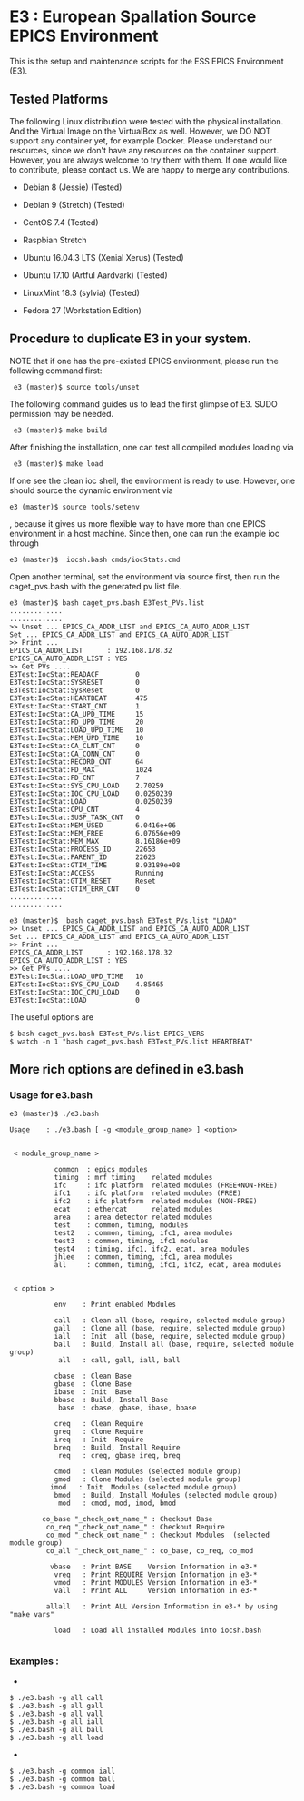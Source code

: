 # E3 : European Spallation Source EPICS Environment

This is the setup and maintenance scripts for the ESS EPICS Environment (E3). 


## Tested Platforms
The following Linux distribution were tested with the physical installation. And the Virtual Image on the VirtualBox as well. However, we DO NOT support any container yet, for example Docker. Please understand our resources, since we don't have any resources on the container support. However, you are always welcome to try them with them. If one would like to contribute, please contact us. We are happy to merge any contributions.



* Debian 8 (Jessie)   (Tested)
* Debian 9 (Stretch)  (Tested)
* CentOS 7.4          (Tested) 
* Raspbian Stretch

* Ubuntu 16.04.3 LTS (Xenial Xerus) (Tested)
* Ubuntu 17.10 (Artful Aardvark) (Tested)
* LinuxMint 18.3 (sylvia) (Tested)
* Fedora 27 (Workstation Edition)



## Procedure to duplicate E3 in your system.

NOTE that if one has the pre-existed EPICS environment, please run the following command first:
```
 e3 (master)$ source tools/unset 
```

The following command guides us to lead the first glimpse of E3. SUDO permission may be needed.

```
 e3 (master)$ make build
```

After finishing the installation, one can test all compiled modules loading via
```
 e3 (master)$ make load
```

If one see the clean ioc shell, the environment is ready to use. However, one should source the dynamic environment via

```
e3 (master)$ source tools/setenv 
```
, because it gives us more flexible way to have more than one EPICS environment in a host machine. Since then, one can run the example ioc through 
```
e3 (master)$  iocsh.bash cmds/iocStats.cmd 
```

Open another terminal, set the environment via source first, then
run the caget_pvs.bash with the generated pv list file.

```
e3 (master)$ bash caget_pvs.bash E3Test_PVs.list
.............
.............
>> Unset ... EPICS_CA_ADDR_LIST and EPICS_CA_AUTO_ADDR_LIST
Set ... EPICS_CA_ADDR_LIST and EPICS_CA_AUTO_ADDR_LIST 
>> Print ... 
EPICS_CA_ADDR_LIST      : 192.168.178.32
EPICS_CA_AUTO_ADDR_LIST : YES
>> Get PVs .... 
E3Test:IocStat:READACF         0
E3Test:IocStat:SYSRESET        0
E3Test:IocStat:SysReset        0
E3Test:IocStat:HEARTBEAT       475
E3Test:IocStat:START_CNT       1
E3Test:IocStat:CA_UPD_TIME     15
E3Test:IocStat:FD_UPD_TIME     20
E3Test:IocStat:LOAD_UPD_TIME   10
E3Test:IocStat:MEM_UPD_TIME    10
E3Test:IocStat:CA_CLNT_CNT     0
E3Test:IocStat:CA_CONN_CNT     0
E3Test:IocStat:RECORD_CNT      64
E3Test:IocStat:FD_MAX          1024
E3Test:IocStat:FD_CNT          7
E3Test:IocStat:SYS_CPU_LOAD    2.70259
E3Test:IocStat:IOC_CPU_LOAD    0.0250239
E3Test:IocStat:LOAD            0.0250239
E3Test:IocStat:CPU_CNT         4
E3Test:IocStat:SUSP_TASK_CNT   0
E3Test:IocStat:MEM_USED        6.0416e+06
E3Test:IocStat:MEM_FREE        6.07656e+09
E3Test:IocStat:MEM_MAX         8.16186e+09
E3Test:IocStat:PROCESS_ID      22653
E3Test:IocStat:PARENT_ID       22623
E3Test:IocStat:GTIM_TIME       8.93189e+08
E3Test:IocStat:ACCESS          Running
E3Test:IocStat:GTIM_RESET      Reset
E3Test:IocStat:GTIM_ERR_CNT    0
.............
.............

e3 (master)$  bash caget_pvs.bash E3Test_PVs.list "LOAD"
>> Unset ... EPICS_CA_ADDR_LIST and EPICS_CA_AUTO_ADDR_LIST
Set ... EPICS_CA_ADDR_LIST and EPICS_CA_AUTO_ADDR_LIST 
>> Print ... 
EPICS_CA_ADDR_LIST      : 192.168.178.32
EPICS_CA_AUTO_ADDR_LIST : YES
>> Get PVs .... 
E3Test:IocStat:LOAD_UPD_TIME   10
E3Test:IocStat:SYS_CPU_LOAD    4.85465
E3Test:IocStat:IOC_CPU_LOAD    0
E3Test:IocStat:LOAD            0
```

The useful options are

```
$ bash caget_pvs.bash E3Test_PVs.list EPICS_VERS
$ watch -n 1 "bash caget_pvs.bash E3Test_PVs.list HEARTBEAT"
```

## More rich options are defined in e3.bash

### Usage for e3.bash
```
e3 (master)$ ./e3.bash 

Usage    : ./e3.bash [ -g <module_group_name> ] <option> 


 < module_group_name > 

           common  : epics modules
           timing  : mrf timing    related modules
           ifc     : ifc platform  related modules (FREE+NON-FREE)
           ifc1    : ifc platform  related modules (FREE) 
           ifc2    : ifc platform  related modules (NON-FREE) 
           ecat    : ethercat      related modules
           area    : area detector related modules
           test    : common, timing, modules
           test2   : common, timing, ifc1, area modules
           test3   : common, timing, ifc1 modules
           test4   : timing, ifc1, ifc2, ecat, area modules
           jhlee   : common, timing, ifc1, area modules
           all     : common, timing, ifc1, ifc2, ecat, area modules


 < option > 

           env    : Print enabled Modules

           call   : Clean all (base, require, selected module group)
           gall   : Clone all (base, require, selected module group)
           iall   : Init  all (base, require, selected module group)
           ball   : Build, Install all (base, require, selected module group)
            all   : call, gall, iall, ball

           cbase  : Clean Base
           gbase  : Clone Base
           ibase  : Init  Base 
           bbase  : Build, Install Base
            base  : cbase, gbase, ibase, bbase

           creq   : Clean Require
           greq   : Clone Require
           ireq   : Init  Require
           breq   : Build, Install Require
            req   : creq, gbase ireq, breq

           cmod   : Clean Modules (selected module group)
           gmod   : Clone Modules (selected module group)
          imod   : Init  Modules (selected module group)
           bmod   : Build, Install Modules (selected module group)
            mod   : cmod, mod, imod, bmod

        co_base "_check_out_name_" : Checkout Base
         co_req "_check_out_name_" : Checkout Require
         co_mod "_check_out_name_" : Checkout Modules  (selected module group)
         co_all "_check_out_name_" : co_base, co_req, co_mod

          vbase   : Print BASE    Version Information in e3-*
           vreq   : Print REQUIRE Version Information in e3-*
           vmod   : Print MODULES Version Information in e3-*
           vall   : Print ALL     Version Information in e3-*

         allall   : Print ALL Version Information in e3-* by using "make vars"

           load   : Load all installed Modules into iocsh.bash


```


### Examples :

* 
```
$ ./e3.bash -g all call
$ ./e3.bash -g all gall
$ ./e3.bash -g all vall
$ ./e3.bash -g all iall
$ ./e3.bash -g all ball
$ ./e3.bash -g all load 
```

* 
```
$ ./e3.bash -g common iall
$ ./e3.bash -g common ball
$ ./e3.bash -g common load
```

